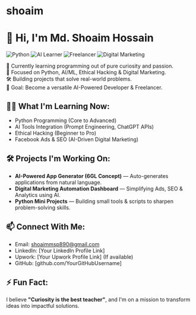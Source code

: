 # shoaim 
# 👋 Hi, I'm Md. Shoaim Hossain
![Python](https://img.shields.io/badge/Python-3776AB?style=for-the-badge&logo=python&logoColor=white)
![AI Learner](https://img.shields.io/badge/AI_Learner-00C853?style=for-the-badge)
![Freelancer](https://img.shields.io/badge/Freelancer-FF5722?style=for-the-badge)
![Digital Marketing](https://img.shields.io/badge/Digital%20Marketing-0A66C2?style=for-the-badge&logo=googleanalytics&logoColor=white)

🌱 Currently learning programming out of pure curiosity and passion.  
🚀 Focused on Python, AI/ML, Ethical Hacking & Digital Marketing.  
🛠️ Building projects that solve real-world problems.  
🎯 Goal: Become a versatile AI-Powered Developer & Freelancer.

## 🧑‍💻 What I'm Learning Now:
- Python Programming (Core to Advanced)
- AI Tools Integration (Prompt Engineering, ChatGPT APIs)
- Ethical Hacking (Beginner to Pro)
- Facebook Ads & SEO (AI-Driven Digital Marketing)

## 🛠️ Projects I'm Working On:
- **AI-Powered App Generator (6GL Concept)** — Auto-generates applications from natural language.
- **Digital Marketing Automation Dashboard** — Simplifying Ads, SEO & Analytics using AI.
- **Python Mini Projects** — Building small tools & scripts to sharpen problem-solving skills.

## 📫 Connect With Me:
- Email: shoaimmsp890@gmail.com
- LinkedIn: [Your LinkedIn Profile Link]
- Upwork: [Your Upwork Profile Link] (If available)
- GitHub: [github.com/YourGitHubUsername]

## ⚡ Fun Fact:
I believe **"Curiosity is the best teacher"**, and I'm on a mission to transform ideas into impactful solutions.
